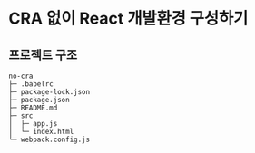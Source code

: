 # CRA 없이 React 개발환경 구성하기

## 프로젝트 구조

```
no-cra
├─ .babelrc
├─ package-lock.json
├─ package.json
├─ README.md
├─ src
│  ├─ app.js
│  └─ index.html
└─ webpack.config.js

```
